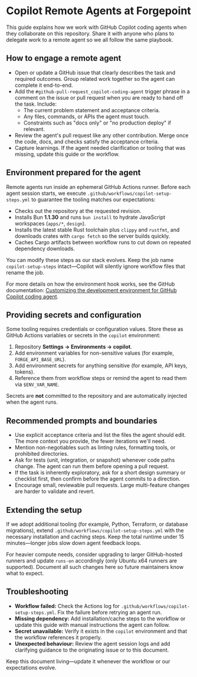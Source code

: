 # Copilot Remote Agents at Forgepoint

This guide explains how we work with GitHub Copilot coding agents when they collaborate on this repository. Share it with anyone who plans to delegate work to a remote agent so we all follow the same playbook.

## How to engage a remote agent

- Open or update a GitHub issue that clearly describes the task and required outcomes. Group related work together so the agent can complete it end-to-end.
- Add the `#github-pull-request_copilot-coding-agent` trigger phrase in a comment on the issue or pull request when you are ready to hand off the task. Include:
  - The current problem statement and acceptance criteria.
  - Any files, commands, or APIs the agent must touch.
  - Constraints such as "docs only" or "no production deploy" if relevant.
- Review the agent's pull request like any other contribution. Merge once the code, docs, and checks satisfy the acceptance criteria.
- Capture learnings. If the agent needed clarification or tooling that was missing, update this guide or the workflow.

## Environment prepared for the agent

Remote agents run inside an ephemeral GitHub Actions runner. Before each agent session starts, we execute `.github/workflows/copilot-setup-steps.yml` to guarantee the tooling matches our expectations:

- Checks out the repository at the requested revision.
- Installs Bun **1.1.30** and runs `bun install` to hydrate JavaScript workspaces (`apps/*`, `design`).
- Installs the latest stable Rust toolchain plus `clippy` and `rustfmt`, and downloads crates with `cargo fetch` so the server builds quickly.
- Caches Cargo artifacts between workflow runs to cut down on repeated dependency downloads.

You can modify these steps as our stack evolves. Keep the job name `copilot-setup-steps` intact—Copilot will silently ignore workflow files that rename the job.

For more details on how the environment hook works, see the GitHub documentation: [Customizing the development environment for GitHub Copilot coding agent](https://docs.github.com/en/copilot/how-tos/use-copilot-agents/coding-agent/customize-the-agent-environment).

## Providing secrets and configuration

Some tooling requires credentials or configuration values. Store these as GitHub Actions variables or secrets in the `copilot` environment:

1. Repository **Settings → Environments → copilot**.
2. Add environment variables for non-sensitive values (for example, `FORGE_API_BASE_URL`).
3. Add environment secrets for anything sensitive (for example, API keys, tokens).
4. Reference them from workflow steps or remind the agent to read them via `$ENV_VAR_NAME`.

Secrets are **not** committed to the repository and are automatically injected when the agent runs.

## Recommended prompts and boundaries

- Use explicit acceptance criteria and list the files the agent should edit. The more context you provide, the fewer iterations we'll need.
- Mention non-negotiables such as linting rules, formatting tools, or prohibited directories.
- Ask for tests (unit, integration, or snapshot) whenever code paths change. The agent can run them before opening a pull request.
- If the task is inherently exploratory, ask for a short design summary or checklist first, then confirm before the agent commits to a direction.
- Encourage small, reviewable pull requests. Large multi-feature changes are harder to validate and revert.

## Extending the setup

If we adopt additional tooling (for example, Python, Terraform, or database migrations), extend `.github/workflows/copilot-setup-steps.yml` with the necessary installation and caching steps. Keep the total runtime under 15 minutes—longer jobs slow down agent feedback loops.

For heavier compute needs, consider upgrading to larger GitHub-hosted runners and update `runs-on` accordingly (only Ubuntu x64 runners are supported). Document all such changes here so future maintainers know what to expect.

## Troubleshooting

- **Workflow failed:** Check the Actions log for `.github/workflows/copilot-setup-steps.yml`. Fix the failure before retrying an agent run.
- **Missing dependency:** Add installation/cache steps to the workflow or update this guide with manual instructions the agent can follow.
- **Secret unavailable:** Verify it exists in the `copilot` environment and that the workflow references it properly.
- **Unexpected behaviour:** Review the agent session logs and add clarifying guidance to the originating issue or to this document.

Keep this document living—update it whenever the workflow or our expectations evolve.
